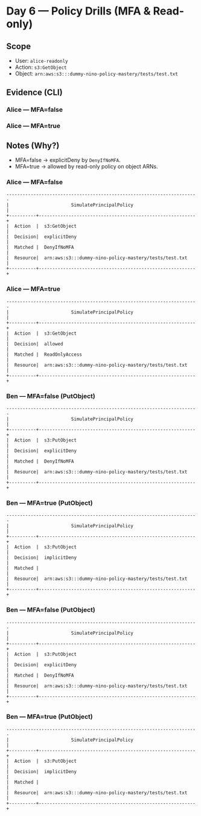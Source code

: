 # Day 6 — Policy Drills (MFA & Read-only)

## Scope
- User: `alice-readonly`
- Action: `s3:GetObject`
- Object: `arn:aws:s3:::dummy-nino-policy-mastery/tests/test.txt`

## Evidence (CLI)

### Alice — MFA=false
<!-- paste the CLI table here -->

### Alice — MFA=true
<!-- paste the CLI table here -->

## Notes (Why?)
- MFA=false → explicitDeny by `DenyIfNoMFA`.
- MFA=true  → allowed by read-only policy on object ARNs.

### Alice — MFA=false
```text
-----------------------------------------------------------------------
|                       SimulatePrincipalPolicy                       |
+----------+----------------------------------------------------------+
|  Action  |  s3:GetObject                                            |
|  Decision|  explicitDeny                                            |
|  Matched |  DenyIfNoMFA                                             |
|  Resource|  arn:aws:s3:::dummy-nino-policy-mastery/tests/test.txt   |
+----------+----------------------------------------------------------+
```

### Alice — MFA=true
```text
-----------------------------------------------------------------------
|                       SimulatePrincipalPolicy                       |
+----------+----------------------------------------------------------+
|  Action  |  s3:GetObject                                            |
|  Decision|  allowed                                                 |
|  Matched |  ReadOnlyAccess                                          |
|  Resource|  arn:aws:s3:::dummy-nino-policy-mastery/tests/test.txt   |
+----------+----------------------------------------------------------+
```

### Ben — MFA=false (PutObject)
```text
-----------------------------------------------------------------------
|                       SimulatePrincipalPolicy                       |
+----------+----------------------------------------------------------+
|  Action  |  s3:PutObject                                            |
|  Decision|  explicitDeny                                            |
|  Matched |  DenyIfNoMFA                                             |
|  Resource|  arn:aws:s3:::dummy-nino-policy-mastery/tests/test.txt   |
+----------+----------------------------------------------------------+
```

### Ben — MFA=true (PutObject)
```text
-----------------------------------------------------------------------
|                       SimulatePrincipalPolicy                       |
+----------+----------------------------------------------------------+
|  Action  |  s3:PutObject                                            |
|  Decision|  implicitDeny                                            |
|  Matched |                                                          |
|  Resource|  arn:aws:s3:::dummy-nino-policy-mastery/tests/test.txt   |
+----------+----------------------------------------------------------+
```

### Ben — MFA=false (PutObject)
```text
-----------------------------------------------------------------------
|                       SimulatePrincipalPolicy                       |
+----------+----------------------------------------------------------+
|  Action  |  s3:PutObject                                            |
|  Decision|  explicitDeny                                            |
|  Matched |  DenyIfNoMFA                                             |
|  Resource|  arn:aws:s3:::dummy-nino-policy-mastery/tests/test.txt   |
+----------+----------------------------------------------------------+
```

### Ben — MFA=true (PutObject)
```text
-----------------------------------------------------------------------
|                       SimulatePrincipalPolicy                       |
+----------+----------------------------------------------------------+
|  Action  |  s3:PutObject                                            |
|  Decision|  implicitDeny                                            |
|  Matched |                                                          |
|  Resource|  arn:aws:s3:::dummy-nino-policy-mastery/tests/test.txt   |
+----------+----------------------------------------------------------+
```
